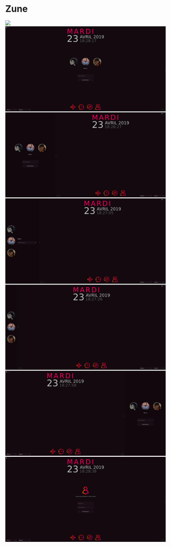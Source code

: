 # Zune
<img src="demo.gif">
<img src="preview1.jpg">
<img src="preview2.jpg">
<img src="preview3.jpg">
<img src="preview4.jpg">
<img src="preview5.jpg">
<img src="preview6.jpg">

